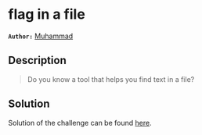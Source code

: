 # flag in a file

**`Author:`** [Muhammad](https://github.com/muhammedbkf)

## Description

> Do you know a tool that helps you find text in a file?  

## Solution

Solution of the challenge can be found [here](solution/).
